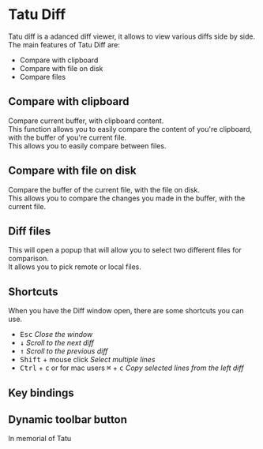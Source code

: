 # Tatu Diff

Tatu diff is a adanced diff viewer, it allows to view various diffs side by side.  
The main features of Tatu Diff are:

 * Compare with clipboard
 * Compare with file on disk
 * Compare files
 
## Compare with clipboard
Compare current buffer, with clipboard content.  
This function allows you to easily compare the content of you're clipboard, with the buffer of you're current file.  
This allows you to easily compare between files.

## Compare with file on disk
Compare the buffer of the current file, with the file on disk.  
This allows you to compare the changes you made in the buffer, with the current file.

## Diff files
This will open a popup that will allow you to select two different files for comparison.  
It allows you to pick remote or local files.

## Shortcuts
When you have the Diff window open, there are some shortcuts you can use.

 * <kbd>Esc</kbd> *Close the window* 
 * <kbd>&downarrow;</kbd> *Scroll to the next diff*  
 * <kbd>&uparrow;</kbd> *Scroll to the previous diff*
 * <kbd>Shift</kbd> + mouse click *Select multiple lines*
 * <kbd>Ctrl</kbd> + <kbd>c</kbd> or for mac users <kbd>&#8984;</kbd> + <kbd>c</kbd> *Copy selected lines from the left diff*


## Key bindings


## Dynamic toolbar button

In memorial of Tatu